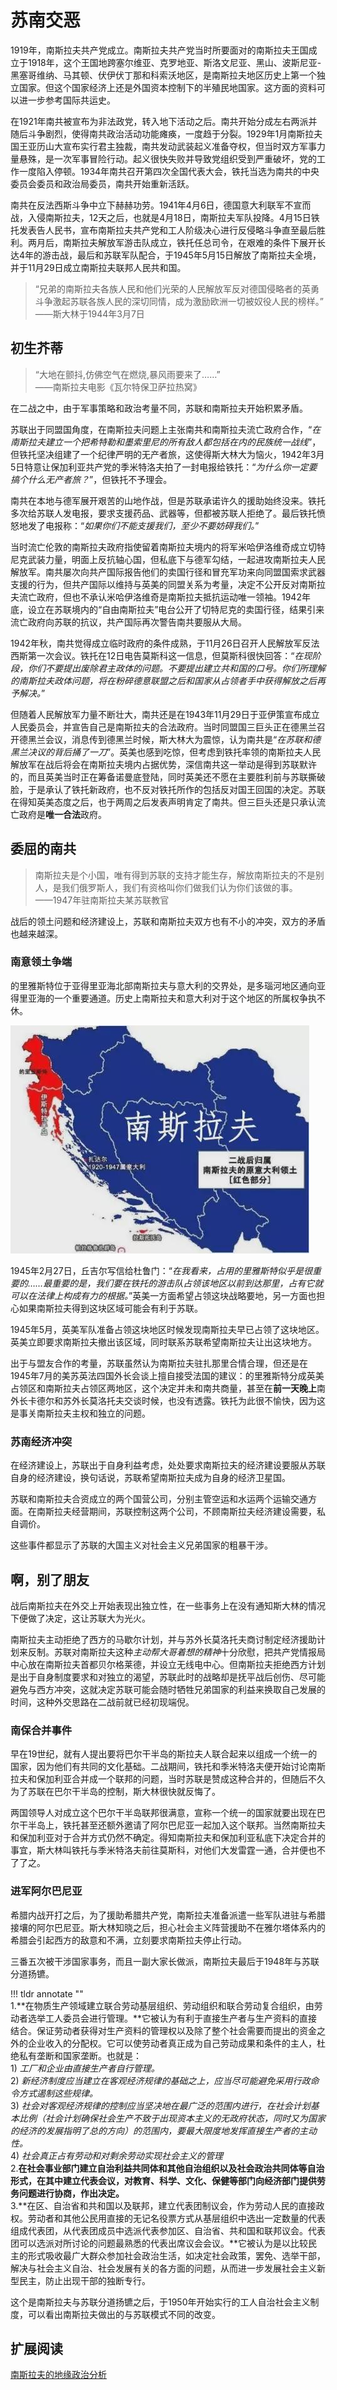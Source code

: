 # 苏南交恶

1919年，南斯拉夫共产党成立。南斯拉夫共产党当时所要面对的南斯拉夫王国成立于1918年，这个王国地跨塞尔维亚、克罗地亚、斯洛文尼亚、黑山、波斯尼亚-黑塞哥维纳、马其顿、伏伊伏丁那和科索沃地区，是南斯拉夫地区历史上第一个独立国家。但这个国家经济上还是外国资本控制下的半殖民地国家。这方面的资料可以进一步参考国际共运史。

在1921年南共被宣布为非法政党，转入地下活动之后。南共开始分成左右两派并随后斗争剧烈，使得南共政治活动功能瘫痪，一度趋于分裂。1929年1月南斯拉夫国王亚历山大宣布实行君主独裁，南共发动武装起义准备夺权，但当时双方军事力量悬殊，是一次军事冒险行动。起义很快失败并导致党组织受到严重破坏，党的工作一度陷入停顿。1934年南共召开第四次全国代表大会，铁托当选为南共的中央委员会委员和政治局委员，南共开始重新活跃。

南共在反法西斯斗争中立下赫赫功劳。1941年4月6日，德国意大利联军不宣而战，入侵南斯拉夫，12天之后，也就是4月18日，南斯拉夫军队投降。4月15日铁托发表告人民书，宣布南斯拉夫共产党和工人阶级决心进行反侵略斗争直至最后胜利。两月后，南斯拉夫解放军游击队成立，铁托任总司令，在艰难的条件下展开长达4年的游击战，最后和苏联军队配合，于1945年5月15日解放了南斯拉夫全境，并于11月29日成立南斯拉夫联邦人民共和国。


>“兄弟的南斯拉夫各族人民和他们光荣的人民解放军反对德国侵略者的英勇斗争激起苏联各族人民的深切同情，成为激励欧洲一切被奴役人民的榜样。”  
>——斯大林于1944年3月7日

## 初生芥蒂

>“大地在颤抖,仿佛空气在燃烧,暴风雨要来了……”  
>——南斯拉夫电影《瓦尔特保卫萨拉热窝》

在二战之中，由于军事策略和政治考量不同，苏联和南斯拉夫开始积累矛盾。

苏联出于同盟国角度，在南斯拉夫问题上主张南共和南斯拉夫流亡政府合作，“*在南斯拉夫建立一个把希特勒和墨索里尼的所有敌人都包括在内的民族统一战线*”，但铁托坚决组建了一个纪律严明的无产者旅，这使得斯大林大为恼火，1942年3月5日特意让保加利亚共产党的季米特洛夫拍了一封电报给铁托：“*为什么你一定要搞个什么无产者旅？*”，但铁托不予理会。

南共在本地与德军展开艰苦的山地作战，但是苏联承诺许久的援助始终没来。铁托多次给苏联人发电报，要求支援药品、武器等，但都被苏联人拒绝了。最后铁托愤怒地发了电报称：“*如果你们不能支援我们，至少不要妨碍我们。*”

当时流亡伦敦的南斯拉夫政府指使留着南斯拉夫境内的将军米哈伊洛维奇成立切特尼克武装力量，明面上反抗轴心国，但私底下与德军勾结，一起进攻南斯拉夫人民解放军。南共屡次向共产国际报告他们的卖国行径和冒充军功来向同盟国索求武器支援的行为，但共产国际以维持与英美的同盟关系为考量，决定不公开反对南斯拉夫流亡政府，但也不承认米哈伊洛维奇是南斯拉夫抵抗运动唯一领袖。1942年底，设立在苏联境内的“自由南斯拉夫”电台公开了切特尼克的卖国行径，结果引来流亡政府向苏联的抗议，共产国际再次警告南共要服从大局。

1942年秋，南共觉得成立临时政府的条件成熟，于11月26日召开人民解放军反法西斯第一次会议。铁托在12日电告莫斯科这一信息，但莫斯科很快回答：“*在现阶段，你们不要提出废除君主政体的问题。不要提出建立共和国的口号。你们所理解的南斯拉夫政体问题，将在粉碎德意联盟之后和国家从占领者手中获得解放之后再予解决。*”

但随着人民解放军力量不断壮大，南共还是在1943年11月29日于亚伊策宣布成立人民委员会，并宣告自己是南斯拉夫的合法政府。当时同盟国三巨头正在德黑兰召开德黑兰会议，消息传到德黑兰时候，斯大林大为震惊，认为南共是“*在苏联和德黑兰决议的背后捅了一刀*”。英美也感到吃惊，但考虑到铁托率领的南斯拉夫人民解放军在战后将会在南斯拉夫境内占据优势，深信南共这一举动是得到苏联默许的，而且英美当时正在筹备诺曼底登陆，同时英美还不愿在主要胜利前与苏联撕破脸，于是承认了铁托新政府，也不反对铁托所作的包括反对国王回国的决定。苏联在得知英美态度之后，也于两周之后发表声明肯定了南共。但三巨头还是只承认流亡政府是**唯一合法**政府。

## 委屈的南共

>南斯拉夫是个小国，唯有得到苏联的支持才能生存，解放南斯拉夫的不是别人，是我们俄罗斯人，我们有资格叫你们做我们认为你们该做的事。  
>——1947年驻南斯拉夫某苏联教官

战后的领土问题和经济建设上，苏联和南斯拉夫双方也有不小的冲突，双方的矛盾也越来越深。

### 南意领土争端

的里雅斯特位于亚得里亚海北部南斯拉夫与意大利的交界处，是多瑙河地区通向亚得里亚海的一个重要通道。历史上南斯拉夫和意大利对于这个地区的所属权争执不休。

![南斯拉夫领土争端](img/南斯拉夫领土争端.jpg)

1945年2月27日，丘吉尔写信给杜鲁门：“*在我看来，占用的里雅斯特似乎是很重要的……最重要的是，我们要在铁托的游击队占领该地区以前到达那里，占有它就可以在法律上构成有力的根据。*”英美一方面希望占领这块战略要地，另一方面也担心如果南斯拉夫得到这块区域可能会有利于苏联。

1945年5月，英美军队准备占领这块地区时候发现南斯拉夫早已占领了这块地区。英美立即要求南斯拉夫撤出该区域，同时联系苏联希望南斯拉夫让出这块地方。

出于与盟友合作的考量，苏联虽然认为南斯拉夫驻扎那里合情合理，但还是在1945年7月的美苏英法四国外长会谈上擅自接受法国的建议：的里雅斯特分成英美占领区和南斯拉夫占领区两地区，这个决定并未和南共商量，甚至在**前一天晚上**南外长卡德尔和苏外长莫洛托夫交谈时候，也没有透露。铁托为此很不愉快，因为这是事关南斯拉夫主权和独立的问题。

### 苏南经济冲突

在经济建设上，苏联出于自身利益考虑，处处要求南斯拉夫的经济建设要服从苏联自身的经济建设，换句话说，苏联希望南斯拉夫成为自身的经济卫星国。

苏联和南斯拉夫合资成立的两个国营公司，分别主管空运和水运两个运输交通方面。在南斯拉夫经营期间，苏联控制这两个公司，不顾南斯拉夫经济建设需要，私自调价。

这些事件都显示了苏联的大国主义对社会主义兄弟国家的粗暴干涉。

## 啊，别了朋友

战后南斯拉夫在外交上开始表现出独立性，在一些事务上在没有通知斯大林的情况下便做了决定，这让苏联大为光火。

南斯拉夫主动拒绝了西方的马歇尔计划，并与苏外长莫洛托夫商讨制定经济援助计划来反制。苏联对南斯拉夫这种*主动帮大哥着想的精神*十分欣慰，把共产党情报局中心放在南斯拉夫首都贝尔格莱德，并设立无线电中心。但南斯拉夫拒绝西方计划是出于自身制度要求和对独立的渴望，苏联此时的战略却是抚平战后创伤、尽可能避免与西方冲突，这就决定苏联可能会随时牺牲兄弟国家的利益来换取自己发展的时间，这种外交思路在二战前就已经初现端倪。

### 南保合并事件

早在19世纪，就有人提出要将巴尔干半岛的斯拉夫人联合起来以组成一个统一的国家，因为他们有共同的文化基础。二战期间，铁托和季米特洛夫便开始讨论南斯拉夫和保加利亚合并成一个联邦的问题，当时苏联是赞成这种合并的，但随后不久为了苏联在巴尔干半岛的控制，斯大林很快就反悔了。

两国领导人对成立这个巴尔干半岛联邦很满意，宣称一个统一的国家就要出现在巴尔干半岛上，铁托甚至还额外邀请了阿尔巴尼亚一起加入这个联邦。当然南斯拉夫和保加利亚对于合并方式仍然不确定。得知南斯拉夫和保加利亚私底下决定合并的事宜，斯大林叫铁托与季米特洛夫前往莫斯科，对他们大发雷霆一通，合并便也不了了之。

### 进军阿尔巴尼亚

希腊内战开打之后，为了援助希腊共产党，南斯拉夫准备派遣一些军队进驻与希腊接壤的阿尔巴尼亚。斯大林知晓之后，担心社会主义阵营援助不在雅尔塔体系内的希腊会引起西方的敌意和不满，立刻要求南斯拉夫停止行动。

三番五次被干涉国家事务，而且一副大家长做派，南斯拉夫最后于1948年与苏联分道扬镳。

!!! tldr annotate ""  
    1.**在物质生产领域建立联合劳动基层组织、劳动组织和联合劳动复合组织，由劳动者选举工人委员会进行管理。**它被认为有利于直接生产者与生产资料的直接结合。保证劳动者获得对生产资料的管理权以及除了整个社会需要而提出的资金之外的企业收入的分配权。它可以使劳动者真正成为自己劳动成果和条件的主人，杜绝私有垄断和国家垄断。也就是：  
        1) *工厂和企业由直接生产者自行管理。*   
        2) *新经济制度应当建立在客观经济规律的基础之上，应当尽可能避免采用行政命令方式遏制这些规律。*  
        3) *社会对客观经济规律的控制应当坚决地在最广泛的范围内进行，在社会计划基本比例（社会计划确保社会生产不致于出现资本主义的无政府状态，同时又为国家的经济的发展指明了总的方向）的范围内，要最大限度地发挥直接生产者的主动性。*  
        4) *社会真正占有劳动和对剩余劳动实现社会主义的管理*  
    2.**在社会事业部门建立自治利益共同体和其他自治组织以及社会政治共同体等自治形式，在其中建立代表会议，对教育、科学、文化、保健等部门向经济部门提供劳务问题进行协商，作出决定。**   
    3.**在区、自治省和共和国以及联邦，建立代表团制议会，作为劳动人民的直接政权。劳动者和其他公民用直接的无记名役票方式从基层组织中选出一定数量的代表组成代表团，从代表团成员中选派代表参加区、自治省、共和国和联邦议会。代表团可以选派对所讨论的问题最熟悉的代表出席议会会议。**它被认为是以比较民主的形式吸收最广大群众参加社会政治生活，如决定社会政策，罢免、选举干部，解决与社会主义自治、社会发展有关的各方面的问题，从而进一步发展社会主义新型民主，防止出现干部的独断专行。

这个是南斯拉夫与苏联分道扬镳之后，于1950年开始实行的工人自治社会主义制度，可以看出南斯拉夫做出的与苏联模式不同的改变。

## 扩展阅读

[南斯拉夫的地缘政治分析](https://zhuanlan.zhihu.com/p/25621808)